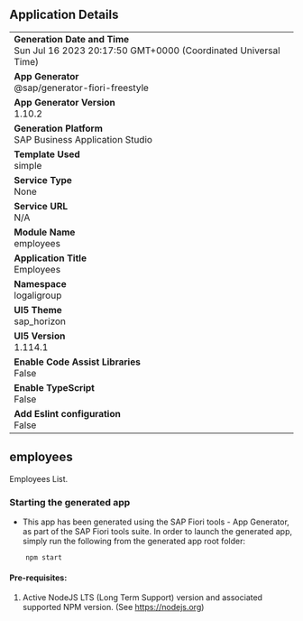 ## Application Details
|               |
| ------------- |
|**Generation Date and Time**<br>Sun Jul 16 2023 20:17:50 GMT+0000 (Coordinated Universal Time)|
|**App Generator**<br>@sap/generator-fiori-freestyle|
|**App Generator Version**<br>1.10.2|
|**Generation Platform**<br>SAP Business Application Studio|
|**Template Used**<br>simple|
|**Service Type**<br>None|
|**Service URL**<br>N/A
|**Module Name**<br>employees|
|**Application Title**<br>Employees|
|**Namespace**<br>logaligroup|
|**UI5 Theme**<br>sap_horizon|
|**UI5 Version**<br>1.114.1|
|**Enable Code Assist Libraries**<br>False|
|**Enable TypeScript**<br>False|
|**Add Eslint configuration**<br>False|

## employees

Employees List.

### Starting the generated app

-   This app has been generated using the SAP Fiori tools - App Generator, as part of the SAP Fiori tools suite.  In order to launch the generated app, simply run the following from the generated app root folder:

```
    npm start
```

#### Pre-requisites:

1. Active NodeJS LTS (Long Term Support) version and associated supported NPM version.  (See https://nodejs.org)


